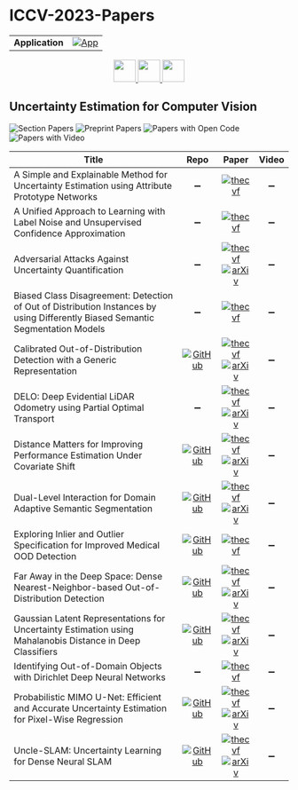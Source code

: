 # ICCV-2023-Papers

<table>
    <tr>
        <td><strong>Application</strong></td>
        <td>
            <a href="https://huggingface.co/spaces/DmitryRyumin/NewEraAI-Papers" style="float:left;">
                <img src="https://img.shields.io/badge/🤗-NewEraAI--Papers-FFD21F.svg" alt="App" />
            </a>
        </td>
    </tr>
</table>

<div align="center">
    <a href="https://github.com/DmitryRyumin/ICCV-2023-Papers/blob/main/sections/2023/workshops/w-and-challenges-for-out-of-distribution-generalization-in-cv.md">
        <img src="https://cdn.jsdelivr.net/gh/DmitryRyumin/NewEraAI-Papers@main/images/left.svg" width="40" alt="" />
    </a>
    <a href="https://github.com/DmitryRyumin/ICCV-2023-Papers/">
        <img src="https://cdn.jsdelivr.net/gh/DmitryRyumin/NewEraAI-Papers@main/images/home.svg" width="40" alt="" />
    </a>
    <a href="https://github.com/DmitryRyumin/ICCV-2023-Papers/blob/main/sections/2023/workshops/vision-and-language-algorithmic-reasoning-w.md">
        <img src="https://cdn.jsdelivr.net/gh/DmitryRyumin/NewEraAI-Papers@main/images/right.svg" width="40" alt="" />
    </a>
</div>

## Uncertainty Estimation for Computer Vision

![Section Papers](https://img.shields.io/badge/Section%20Papers-14-42BA16) ![Preprint Papers](https://img.shields.io/badge/Preprint%20Papers-9-b31b1b) ![Papers with Open Code](https://img.shields.io/badge/Papers%20with%20Open%20Code-8-1D7FBF) ![Papers with Video](https://img.shields.io/badge/Papers%20with%20Video-0-FF0000)

| **Title** | **Repo** | **Paper** | **Video** |
|-----------|:--------:|:---------:|:---------:|
| A Simple and Explainable Method for Uncertainty Estimation using Attribute Prototype Networks | :heavy_minus_sign: | [![thecvf](https://img.shields.io/badge/pdf-thecvf-7395C5.svg)](https://openaccess.thecvf.com/content/ICCV2023W/UnCV/papers/Zelenka_A_Simple_and_Explainable_Method_for_Uncertainty_Estimation_Using_Attribute_ICCVW_2023_paper.pdf) | :heavy_minus_sign: |
| A Unified Approach to Learning with Label Noise and Unsupervised Confidence Approximation | :heavy_minus_sign: | [![thecvf](https://img.shields.io/badge/pdf-thecvf-7395C5.svg)](https://openaccess.thecvf.com/content/ICCV2023W/UnCV/papers/Rabbani_Unsupervised_Confidence_Approximation_Trustworthy_Learning_from_Noisy_Labelled_Data_ICCVW_2023_paper.pdf) | :heavy_minus_sign: |
| Adversarial Attacks Against Uncertainty Quantification | :heavy_minus_sign: | [![thecvf](https://img.shields.io/badge/pdf-thecvf-7395C5.svg)](https://openaccess.thecvf.com/content/ICCV2023W/UnCV/papers/Ledda_Adversarial_Attacks_Against_Uncertainty_Quantification_ICCVW_2023_paper.pdf) <br /> [![arXiv](https://img.shields.io/badge/arXiv-2309.10586-b31b1b.svg)](https://arxiv.org/abs/2309.10586) | :heavy_minus_sign: |
| Biased Class Disagreement: Detection of Out of Distribution Instances by using Differently Biased Semantic Segmentation Models | :heavy_minus_sign: | [![thecvf](https://img.shields.io/badge/pdf-thecvf-7395C5.svg)](https://openaccess.thecvf.com/content/ICCV2023W/UnCV/papers/Alcover-Couso_Biased_Class_disagreement_detection_of_out_of_distribution_instances_by_ICCVW_2023_paper.pdf) | :heavy_minus_sign: |
| Calibrated Out-of-Distribution Detection with a Generic Representation | [![GitHub](https://img.shields.io/github/stars/vojirt/GROOD?style=flat)](https://github.com/vojirt/GROOD) | [![thecvf](https://img.shields.io/badge/pdf-thecvf-7395C5.svg)](https://openaccess.thecvf.com/content/ICCV2023W/UnCV/papers/Vojir_Calibrated_Out-of-Distribution_Detection_with_a_Generic_Representation_ICCVW_2023_paper.pdf) <br /> [![arXiv](https://img.shields.io/badge/arXiv-2303.13148-b31b1b.svg)](https://arxiv.org/abs/2303.13148) | :heavy_minus_sign: |
| DELO: Deep Evidential LiDAR Odometry using Partial Optimal Transport | :heavy_minus_sign: | [![thecvf](https://img.shields.io/badge/pdf-thecvf-7395C5.svg)](https://openaccess.thecvf.com/content/ICCV2023W/UnCV/papers/Ali_DELO_Deep_Evidential_LiDAR_Odometry_Using_Partial_Optimal_Transport_ICCVW_2023_paper.pdf) <br /> [![arXiv](https://img.shields.io/badge/arXiv-2308.07153-b31b1b.svg)](https://arxiv.org/abs/2308.07153) | :heavy_minus_sign: |
| Distance Matters for Improving Performance Estimation Under Covariate Shift | [![GitHub](https://img.shields.io/github/stars/melanibe/distance_matters_performance_estimation?style=flat)](https://github.com/melanibe/distance_matters_performance_estimation) | [![thecvf](https://img.shields.io/badge/pdf-thecvf-7395C5.svg)](https://openaccess.thecvf.com/content/ICCV2023W/UnCV/papers/Roschewitz_Distance_Matters_For_Improving_Performance_Estimation_Under_Covariate_Shift_ICCVW_2023_paper.pdf) <br /> [![arXiv](https://img.shields.io/badge/arXiv-2308.07223-b31b1b.svg)](https://arxiv.org/abs/2308.07223) | :heavy_minus_sign: |
| Dual-Level Interaction for Domain Adaptive Semantic Segmentation | [![GitHub](https://img.shields.io/github/stars/RainJamesY/DIDA?style=flat)](https://github.com/RainJamesY/DIDA) | [![thecvf](https://img.shields.io/badge/pdf-thecvf-7395C5.svg)](https://openaccess.thecvf.com/content/ICCV2023W/UnCV/papers/Yao_Dual-Level_Interaction_for_Domain_Adaptive_Semantic_Segmentation_ICCVW_2023_paper.pdf) <br /> [![arXiv](https://img.shields.io/badge/arXiv-2307.07972-b31b1b.svg)](https://arxiv.org/abs/2307.07972) | :heavy_minus_sign: |
| Exploring Inlier and Outlier Specification for Improved Medical OOD Detection | [![GitHub](https://img.shields.io/github/stars/LLNL/OODmedic?style=flat)](https://github.com/LLNL/OODmedic) | [![thecvf](https://img.shields.io/badge/pdf-thecvf-7395C5.svg)](https://openaccess.thecvf.com/content/ICCV2023W/UnCV/papers/Narayanaswamy_Exploring_Inlier_and_Outlier_Specification_for_Improved_Medical_OOD_Detection_ICCVW_2023_paper.pdf) | :heavy_minus_sign: |
| Far Away in the Deep Space: Dense Nearest-Neighbor-based Out-of-Distribution Detection | [![GitHub](https://img.shields.io/github/stars/silviogalesso/dense-ood-knns?style=flat)](https://github.com/silviogalesso/dense-ood-knns) | [![thecvf](https://img.shields.io/badge/pdf-thecvf-7395C5.svg)](https://openaccess.thecvf.com/content/ICCV2023W/UnCV/papers/Galesso_Far_Away_in_the_Deep_Space_Dense_Nearest-Neighbor-Based_Out-of-Distribution_Detection_ICCVW_2023_paper.pdf) <br /> [![arXiv](https://img.shields.io/badge/arXiv-2211.06660-b31b1b.svg)](https://arxiv.org/abs/2211.06660) | :heavy_minus_sign: |
| Gaussian Latent Representations for Uncertainty Estimation using Mahalanobis Distance in Deep Classifiers | [![GitHub](https://img.shields.io/github/stars/vaishwarya96/MAPLE-uncertainty-estimation?style=flat)](https://github.com/vaishwarya96/MAPLE-uncertainty-estimation) | [![thecvf](https://img.shields.io/badge/pdf-thecvf-7395C5.svg)](https://openaccess.thecvf.com/content/ICCV2023W/UnCV/papers/Venkataramanan_Gaussian_Latent_Representations_for_Uncertainty_Estimation_Using_Mahalanobis_Distance_in_ICCVW_2023_paper.pdf) <br /> [![arXiv](https://img.shields.io/badge/arXiv-2305.13849-b31b1b.svg)](https://arxiv.org/abs/2305.13849) | :heavy_minus_sign: |
| Identifying Out-of-Domain Objects with Dirichlet Deep Neural Networks | :heavy_minus_sign: | [![thecvf](https://img.shields.io/badge/pdf-thecvf-7395C5.svg)](https://openaccess.thecvf.com/content/ICCV2023W/UnCV/papers/Hammam_Identifying_Out-of-Domain_Objects_with_Dirichlet_Deep_Neural_Networks_ICCVW_2023_paper.pdf) | :heavy_minus_sign: |
| Probabilistic MIMO U-Net: Efficient and Accurate Uncertainty Estimation for Pixel-Wise Regression | [![GitHub](https://img.shields.io/github/stars/antonbaumann/MIMO-Unet?style=flat)](https://github.com/antonbaumann/MIMO-Unet) | [![thecvf](https://img.shields.io/badge/pdf-thecvf-7395C5.svg)](https://openaccess.thecvf.com/content/ICCV2023W/UnCV/papers/Baumann_Probabilistic_MIMO_U-Net_Efficient_and_Accurate_Uncertainty_Estimation_for_Pixel-Wise_ICCVW_2023_paper.pdf) <br /> [![arXiv](https://img.shields.io/badge/arXiv-2308.07477-b31b1b.svg)](https://arxiv.org/abs/2308.07477) | :heavy_minus_sign: |
| Uncle-SLAM: Uncertainty Learning for Dense Neural SLAM | [![GitHub](https://img.shields.io/github/stars/kev-in-ta/UncLe-SLAM?style=flat)](https://github.com/kev-in-ta/UncLe-SLAM) | [![thecvf](https://img.shields.io/badge/pdf-thecvf-7395C5.svg)](https://openaccess.thecvf.com/content/ICCV2023W/UnCV/papers/Sandstrom_UncLe-SLAM_Uncertainty_Learning_for_Dense_Neural_SLAM_ICCVW_2023_paper.pdf) <br /> [![arXiv](https://img.shields.io/badge/arXiv-2306.11048-b31b1b.svg)](https://arxiv.org/abs/2306.11048) | :heavy_minus_sign: |

